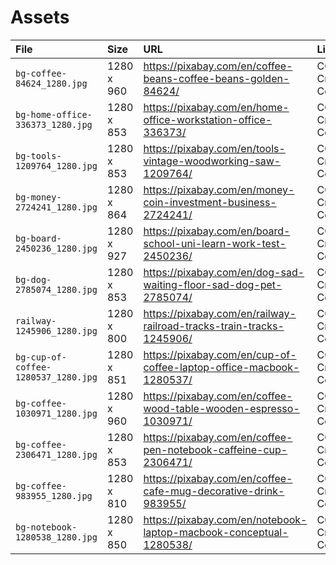 # Assets

File | Size | URL | License
:--- | :--- | :--- | :---
`bg-coffee-84624_1280.jpg` | 1280 x 960 | <https://pixabay.com/en/coffee-beans-coffee-beans-golden-84624/> | CC0 Creative Commons
`bg-home-office-336373_1280.jpg` | 1280 x 853 | <https://pixabay.com/en/home-office-workstation-office-336373/> | CC0 Creative Commons
`bg-tools-1209764_1280.jpg` | 1280 x 853 | <https://pixabay.com/en/tools-vintage-woodworking-saw-1209764/> | CC0 Creative Commons
`bg-money-2724241_1280.jpg` | 1280 x 864 | <https://pixabay.com/en/money-coin-investment-business-2724241/> | CC0 Creative Commons
`bg-board-2450236_1280.jpg` | 1280 x 927 | <https://pixabay.com/en/board-school-uni-learn-work-test-2450236/> | CC0 Creative Commons
`bg-dog-2785074_1280.jpg` | 1280 x 853 | <https://pixabay.com/en/dog-sad-waiting-floor-sad-dog-pet-2785074/> | CC0 Creative Commons
`railway-1245906_1280.jpg` | 1280 x 800 | <https://pixabay.com/en/railway-railroad-tracks-train-tracks-1245906/> | CC0 Creative Commons
`bg-cup-of-coffee-1280537_1280.jpg` | 1280 x 851 | <https://pixabay.com/en/cup-of-coffee-laptop-office-macbook-1280537/> | CC0 Creative Commons
`bg-coffee-1030971_1280.jpg` | 1280 x 960 | <https://pixabay.com/en/coffee-wood-table-wooden-espresso-1030971/> | CC0 Creative Commons
`bg-coffee-2306471_1280.jpg` | 1280 x 853 | <https://pixabay.com/en/coffee-pen-notebook-caffeine-cup-2306471/> | CC0 Creative Commons
`bg-coffee-983955_1280.jpg` | 1280 x 810 | <https://pixabay.com/en/coffee-cafe-mug-decorative-drink-983955/> | CC0 Creative Commons
`bg-notebook-1280538_1280.jpg` | 1280 x 850 | <https://pixabay.com/en/notebook-laptop-macbook-conceptual-1280538/> | CC0 Creative Commons

